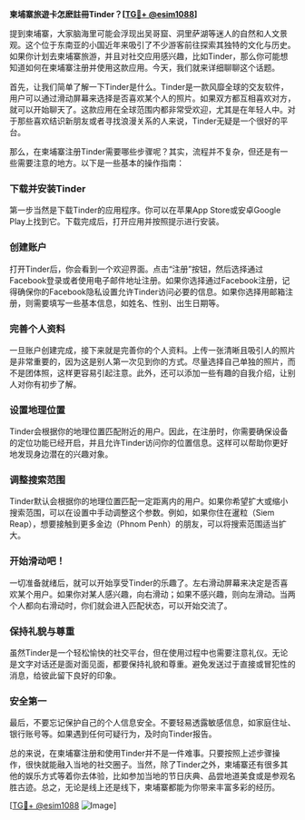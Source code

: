 **柬埔寨旅遊卡怎麽註冊Tinder？[[TG💪+ @esim1088](https://t.me/s/esim1088)]**

提到柬埔寨，大家脑海里可能会浮现出吴哥窟、洞里萨湖等迷人的自然和人文景观。这个位于东南亚的小国近年来吸引了不少游客前往探索其独特的文化与历史。如果你计划去柬埔寨旅游，并且对社交应用感兴趣，比如Tinder，那么你可能想知道如何在柬埔寨注册并使用这款应用。今天，我们就来详细聊聊这个话题。

首先，让我们简单了解一下Tinder是什么。Tinder是一款风靡全球的交友软件，用户可以通过滑动屏幕来选择是否喜欢某个人的照片。如果双方都互相喜欢对方，就可以开始聊天了。这款应用在全球范围内都非常受欢迎，尤其是在年轻人中。对于那些喜欢结识新朋友或者寻找浪漫关系的人来说，Tinder无疑是一个很好的平台。

那么，在柬埔寨注册Tinder需要哪些步骤呢？其实，流程并不复杂，但还是有一些需要注意的地方。以下是一些基本的操作指南：

### **下载并安装Tinder**
第一步当然是下载Tinder的应用程序。你可以在苹果App Store或安卓Google Play上找到它。下载完成后，打开应用并按照提示进行安装。

### **创建账户**
打开Tinder后，你会看到一个欢迎界面。点击“注册”按钮，然后选择通过Facebook登录或者使用电子邮件地址注册。如果你选择通过Facebook注册，记得确保你的Facebook隐私设置允许Tinder访问必要的信息。如果你选择用邮箱注册，则需要填写一些基本信息，如姓名、性别、出生日期等。

### **完善个人资料**
一旦账户创建完成，接下来就是完善你的个人资料。上传一张清晰且吸引人的照片是非常重要的，因为这是别人第一次见到你的方式。尽量选择自己单独的照片，而不是团体照，这样更容易引起注意。此外，还可以添加一些有趣的自我介绍，让别人对你有初步了解。

### **设置地理位置**
Tinder会根据你的地理位置匹配附近的用户。因此，在注册时，你需要确保设备的定位功能已经开启，并且允许Tinder访问你的位置信息。这样可以帮助你更好地发现身边潜在的兴趣对象。

### **调整搜索范围**
Tinder默认会根据你的地理位置匹配一定距离内的用户。如果你希望扩大或缩小搜索范围，可以在设置中手动调整这个参数。例如，如果你住在暹粒（Siem Reap），想要接触到更多金边（Phnom Penh）的朋友，可以将搜索范围适当扩大。

### **开始滑动吧！**
一切准备就绪后，就可以开始享受Tinder的乐趣了。左右滑动屏幕来决定是否喜欢某个用户。如果你对某人感兴趣，向右滑动；如果不感兴趣，则向左滑动。当两个人都向右滑动时，你们就会进入匹配状态，可以开始交流了。

### **保持礼貌与尊重**
虽然Tinder是一个轻松愉快的社交平台，但在使用过程中也需要注意礼仪。无论是文字对话还是面对面见面，都要保持礼貌和尊重。避免发送过于直接或冒犯性的消息，给彼此留下良好的印象。

### **安全第一**
最后，不要忘记保护自己的个人信息安全。不要轻易透露敏感信息，如家庭住址、银行账号等。如果遇到任何可疑行为，及时向Tinder报告。

总的来说，在柬埔寨注册和使用Tinder并不是一件难事。只要按照上述步骤操作，很快就能融入当地的社交圈子。当然，除了Tinder之外，柬埔寨还有很多其他的娱乐方式等着你去体验，比如参加当地的节日庆典、品尝地道美食或是参观名胜古迹。总之，无论是线上还是线下，柬埔寨都能为你带来丰富多彩的经历。

[[TG💪+ @esim1088](https://t.me/s/esim1088) ![Image](https://i.postimg.cc/4NQfJmqS/Snipaste-2025-05-13-00-14-12.png)]